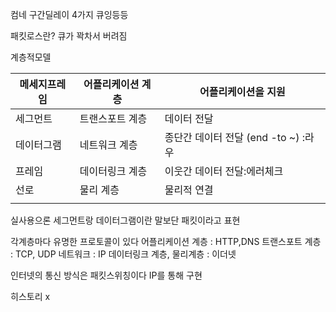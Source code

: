 컴네
구간딜레이 4가지 큐잉등등

패킷로스란? 큐가 꽉차서 버려짐


계층적모델

| 메세지프레임 | 어플리케이션 계층 | 어플리케이션을 지원                 |
| ------ | --------- | -------------------------- |
| 세그먼트   | 트랜스포트 계층  | 데이터 전달                     |
| 데이터그램  | 네트워크 계층   | 종단간 데이터 전달 (end -to ~) :라우 |
| 프레임    | 데이터링크 계층  | 이웃간 데이터 전달:에러체크            |
| 선로     | 물리 계층     | 물리적 연결                     |
|        |           |                            |
실사용으론 세그먼트랑 데이터그램이란 말보단 패킷이라고 표현

각계층마다 유명한 프로토콜이 있다
어플리케이션 계층 : HTTP,DNS
트랜스포트 계층 : TCP, UDP
네트워크 : IP
데이터링크 계층, 물리계층 : 이더넷


인터넷의 통신 방식은 패킷스위칭이다
IP를 통해 구현

히스토리 x